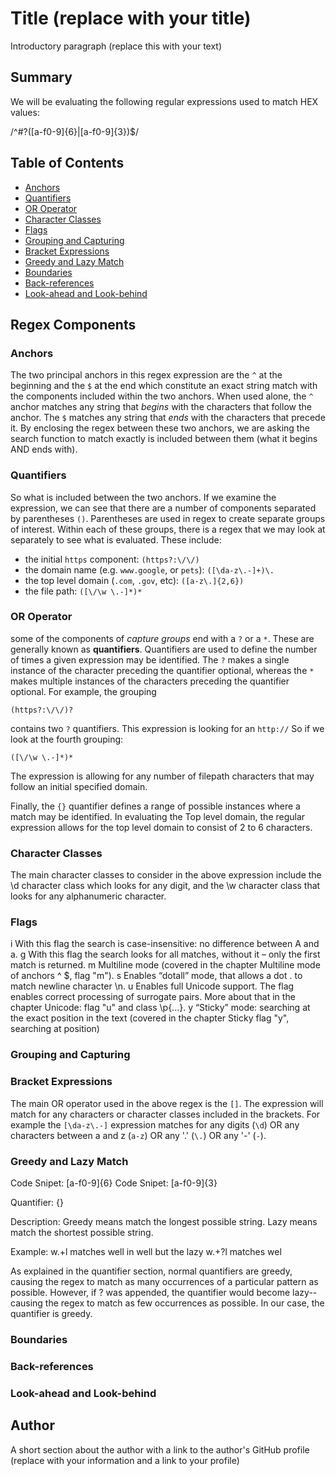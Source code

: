 # Title (replace with your title)

Introductory paragraph (replace this with your text)

## Summary
We will be evaluating the following regular expressions used to match HEX values:

/^#?([a-f0-9]{6}|[a-f0-9]{3})$/


## Table of Contents

- [Anchors](#anchors)
- [Quantifiers](#quantifiers)
- [OR Operator](#or-operator)
- [Character Classes](#character-classes)
- [Flags](#flags)
- [Grouping and Capturing](#grouping-and-capturing)
- [Bracket Expressions](#bracket-expressions)
- [Greedy and Lazy Match](#greedy-and-lazy-match)
- [Boundaries](#boundaries)
- [Back-references](#back-references)
- [Look-ahead and Look-behind](#look-ahead-and-look-behind)

## Regex Components

### Anchors
The two principal anchors in this regex expression are the `^` at the beginning and the `$` at the end which constitute an exact string match with the components included within the two anchors. When used alone, the `^` anchor matches any string that *begins* with the characters that follow the anchor. The `$` matches any string that *ends* with the characters that precede it. By enclosing the regex between these two anchors, we are asking the search function to match exactly is included between them (what it begins AND ends with). 
### Quantifiers
So what is included between the two anchors. If we examine the expression, we can see that there are a number of components separated by parentheses `()`. Parentheses are used in regex to create separate groups of interest. Within each of these groups, there is a regex that we may look at separately to see what is evaluated. These include:
- the initial `https` component: `(https?:\/\/)`
- the domain name (e.g. `www.google`, or `pets`): `([\da-z\.-]+)\.`
- the top level domain (`.com`, `.gov`, etc): `([a-z\.]{2,6})`
- the file path: `([\/\w \.-]*)*`

### OR Operator
some of the components of *capture groups* end with a `?` or a `*`. These are generally known as **quantifiers**. Quantifiers are used to define the number of times a given expression may be identified. The `?` makes a single instance of the character preceding the quantifier optional, whereas the `*` makes multiple instances of the characters preceding the quantifier optional. 
For example, the grouping 
```
(https?:\/\/)?
```
contains two `?` quantifiers. This expression is looking for an `http://`
So if we look at the fourth grouping:
```
([\/\w \.-]*)*
```
The expression is allowing for any number of filepath characters that may follow an initial specified domain.

Finally, the `{}` quantifier defines a range of possible instances where a match may be identified. In evaluating the Top level domain, the regular expression allows for the top level domain to consist of 2 to 6 characters.
### Character Classes
The main character classes to consider in the above expression include the \d character class which looks for any digit, and the \w character class that looks for any alphanumeric character.
### Flags
i
With this flag the search is case-insensitive: no difference between A and a.
g
With this flag the search looks for all matches, without it – only the first match is returned.
m
Multiline mode (covered in the chapter Multiline mode of anchors ^ $, flag "m").
s
Enables “dotall” mode, that allows a dot . to match newline character \n.
u
Enables full Unicode support. The flag enables correct processing of surrogate pairs. More about that in the chapter Unicode: flag "u" and class \p{...}.
y
“Sticky” mode: searching at the exact position in the text (covered in the chapter Sticky flag "y", searching at position)
### Grouping and Capturing

### Bracket Expressions
The main OR operator used in the above regex is the `[]`. The expression will match for any characters or character classes included in the brackets. For example the `[\da-z\.-]` expression matches for any digits (`\d`) OR any characters between a and z (`a-z`) OR any '.' (`\.`) OR any '-' (`-`). 
### Greedy and Lazy Match
Code Snipet: [a-f0-9]{6} Code Snipet: [a-f0-9]{3}

Quantifier: {}

Description: Greedy means match the longest possible string. Lazy means match the shortest possible string.

Example: w.+l matches well in well but the lazy w.+?l matches wel

As explained in the quantifier section, normal quantifiers are greedy, causing the regex to match as many occurrences of a particular pattern as possible. However, if ? was appended, the quantifier would become lazy-- causing the regex to match as few occurrences as possible. In our case, the quantifier is greedy.
### Boundaries

### Back-references

### Look-ahead and Look-behind

## Author

A short section about the author with a link to the author's GitHub profile (replace with your information and a link to your profile)
